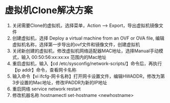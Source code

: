 # 虚拟机Clone解决方案

1. 关闭需要Clone的虚拟机，选择菜单，Action --> Export，导出虚拟机镜像文件
2. 创建虚拟机，选择 Deploy a virtual machine from an OVF or OVA file, 编辑虚拟机名称，选择第一步导出的ovf文件和镜像文件，创建虚拟机
3. 关闭新创建的虚拟机，修改虚拟机网络适配器MAC地址，选择Manual手动模式，输入 00:50:56:xx:xx:xx 范围内的Mac地址
4. 重启虚拟机，输入【cd /etc/sysconfig/network-scripts/】命令后，再执行【ip addr】命令，查看网卡名称
5. 输入命令【vi ifcfg-网卡名称】打开网卡设置文件，编辑HWADDR，修改为第3步设置的Mac地址，修改IPADDR为新的IP地址
6. 重启网络 service network restart
7. 修改机器名称 hostnamectl set-hostname &lt;newhostname&gt;